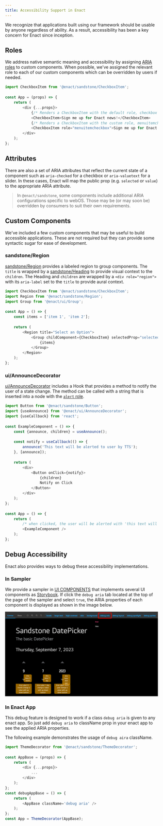 ```yaml
---
title: Accessibility Support in Enact
---
```


We recognize that applications built using our framework should be usable by anyone regardless of ability. As a result, accessibility has been a key concern for Enact since inception.

## Roles

We address native semantic meaning and accessibility by assigning [ARIA roles](https://developer.mozilla.org/en-US/docs/Web/Accessibility/ARIA/ARIA_Techniques#roles) to custom components. When possible, we've assigned the relevant role to each of our custom components which can be overridden by users if needed.

```js
import CheckboxItem from '@enact/sandstone/CheckboxItem';

const App = (props) => {
	return (
		<div {...props}>
			{/* Renders a CheckboxItem with the default role, checkbox */}
			<CheckboxItem>Sign me up for Enact news!</CheckboxItem>
			{/* Renders a CheckboxItem with the custom role, menuitemcheckbox */}
			<CheckboxItem role="menuitemcheckbox">Sign me up for Enact news!</CheckboxItem>
		</div>
	);
};
```

## Attributes

There are also a set of ARIA attributes that reflect the current state of a component such as `aria-checked` for a checkbox or `aria-valuetext` for a slider. In these cases, Enact will map the public prop (e.g. `selected` or `value`) to the appropriate ARIA attribute.

> In `@enact/sandstone`, some components include additional ARIA configurations specific to webOS. Those may be (or may soon be) overridden by consumers to suit their own requirements.

## Custom Components

We've included a few custom components that may be useful to build accessible applications. These are not required but they can provide some syntactic sugar for ease of development.

### sandstone/Region

[sandstone/Region](../../modules/sandstone/Region/) provides a labeled region to group components. The `title` is wrapped by a [sandstone/Heading](../../modules/sandstone/Heading/) to provide visual context to the `children`. The Heading and `children` are wrapped by a `<div role="region">` with its `aria-label` set to the `title` to provide aural context.

```js
import CheckboxItem from '@enact/sandstone/CheckboxItem';
import Region from '@enact/sandstone/Region';
import Group from '@enact/ui/Group';

const App = () => {
	const items = ['item 1', 'item 2'];

	return (
		<Region title="Select an Option">
			<Group childComponent={CheckboxItem} selectedProp="selected">
				{items}
			</Group>
		</Region>
	);
};
```

### ui/AnnounceDecorator

[ui/AnnounceDecorator](../../modules/ui/AnnounceDecorator/) includes a Hook that provides a method to notify the user of a state change. The method can be called with a string that is inserted into a node with the [`alert` role](https://www.w3.org/TR/wai-aria/#alert).
```js
import Button from '@enact/sandstone/Button';
import {useAnnounce} from '@enact/ui/AnnounceDecorator';
import {useCallback} from 'react';

const ExampleComponent = () => {
	const {announce, children} = useAnnounce();

	const notify = useCallback(() => {
		announce('This text will be alerted to user by TTS');
	}, [announce]);

	return (
		<div>
			<Button onClick={notify}>
				{children}
				Notify on Click
			</Button>
		</div>
	);
};

const App = () => {
	return (
		/* when clicked, the user will be alerted with 'this text will be alerted to user by TTS' */
		<ExampleComponent />
	);
};
```

## Debug Accessibility

Enact also provides ways to debug these accessibility implementations.

### In Sampler

We provide a sampler in [UI COMPONENTS](https://enactjs.com/sampler/sandstone) that implements several UI components as [Storybook](https://storybook.js.org/).
If click the `debug aria` tab located at the top of the page of the sampler and select `true`, the ARIA properties of each component is displayed as shown in the image below.

![debug-aria in sampler](Debugaria-Sampler.png)

### In Enact App

This debug feature is designed to work if a class `debug aria` is given to any enact app.
So just add `debug aria` to className prop in your enact app to see the applied ARIA properties.

The following example demonstrates the usage of `debug aira` className.

```js
import ThemeDecorator from '@enact/sandstone/ThemeDecorator';

const AppBase = (props) => {
	return (
		<div {...props}>
			...
		</div>
	);
};
const debugAppBase = () => {
	return (
		<AppBase className='debug aria' />
	);
};
const App = ThemeDecorator(AppBase);
```

